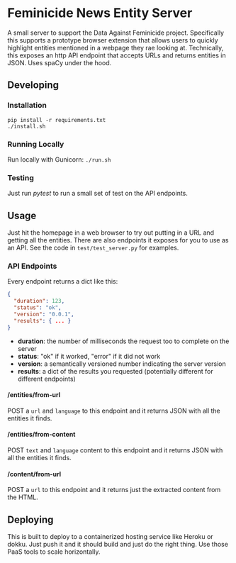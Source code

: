 Feminicide News Entity Server
=============================

A small server to support the Data Against Feminicide project. Specifically this supports a prototype browser extension
that allows users to quickly highlight entities mentioned in a webpage they rae looking at. Technically, this exposes
an http API endpoint that accepts URLs and returns entities in JSON. Uses spaCy under the hood.

Developing
----------

### Installation

```
pip install -r requirements.txt
./install.sh
```

### Running Locally

Run locally with Gunicorn: `./run.sh`

### Testing

Just run *pytest* to run a small set of test on the API endpoints.

Usage
-----

Just hit the homepage in a web browser to try out putting in a URL and getting all the entities. There are also
endpoints it exposes for you to use as an API. See the code in `test/test_server.py` for examples.

### API Endpoints

Every endpoint returns a dict like this:

```json
{
  "duration": 123,
  "status": "ok",
  "version": "0.0.1", 
  "results": { ... }  
}
```

 * **duration**: the number of milliseconds the request too to complete on the server
 * **status**: "ok" if it worked, "error" if it did not work
 * **version**: a semantically versioned number indicating the server version
 * **results**: a dict of the results you requested (potentially different for different endpoints)


#### /entities/from-url

POST a `url` and `language` to this endpoint and it returns JSON with all the entities it finds.

#### /entities/from-content

POST `text` and `language` content to this endpoint and it returns JSON with all the entities it finds.

#### /content/from-url

POST a `url` to this endpoint and it returns just the extracted content from the HTML.

Deploying
---------

This is built to deploy to a containerized hosting service like Heroku or dokku. Just push it and it should
build and just do the right thing. Use those PaaS tools to scale horizontally.

